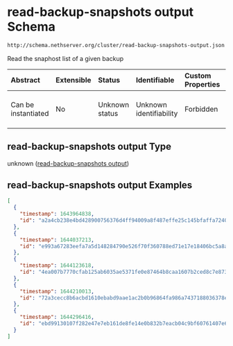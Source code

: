 # read-backup-snapshots output Schema

```txt
http://schema.nethserver.org/cluster/read-backup-snapshots-output.json
```

Read the snaphost list of a given backup

| Abstract            | Extensible | Status         | Identifiable            | Custom Properties | Additional Properties | Access Restrictions | Defined In                                                                                            |
| :------------------ | :--------- | :------------- | :---------------------- | :---------------- | :-------------------- | :------------------ | :---------------------------------------------------------------------------------------------------- |
| Can be instantiated | No         | Unknown status | Unknown identifiability | Forbidden         | Allowed               | none                | [read-backup-snapshots-output.json](cluster/read-backup-snapshots-output.json "open original schema") |

## read-backup-snapshots output Type

unknown ([read-backup-snapshots output](read-backup-snapshots-output.md))

## read-backup-snapshots output Examples

```json
[
  {
    "timestamp": 1643964838,
    "id": "a2a4cb238e4bd428900756376d4ff94009a8f487effe25c145bfaffa72406693"
  },
  {
    "timestamp": 1644037213,
    "id": "e993a67283eefa7a5d148284790e526f70f360788ed71e17e18406bc5a8a1185"
  },
  {
    "timestamp": 1644123618,
    "id": "4ea007b7770cfab125ab6035ae5371fe0e87464b8caa1607b2ced8c7e8732b4a"
  },
  {
    "timestamp": 1644210013,
    "id": "72a3cecc8b6acbd1610ebabd9aae1ac2b0b96864fa986a7437188036378e61ad"
  },
  {
    "timestamp": 1644296416,
    "id": "ebd99130107f282e47e7eb161de8fe14e0b832b7eacb04c9bf60761407e6081a"
  }
]
```

